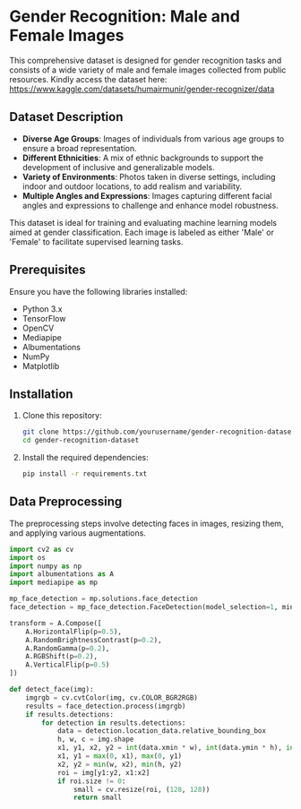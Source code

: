 # Gender Recognition: Male and Female Images


This comprehensive dataset is designed for gender recognition tasks and consists of a wide variety of male and female images collected from public resources. 
Kindly access the dataset here: https://www.kaggle.com/datasets/humairmunir/gender-recognizer/data
## Dataset Description

- **Diverse Age Groups**: Images of individuals from various age groups to ensure a broad representation.
- **Different Ethnicities**: A mix of ethnic backgrounds to support the development of inclusive and generalizable models.
- **Variety of Environments**: Photos taken in diverse settings, including indoor and outdoor locations, to add realism and variability.
- **Multiple Angles and Expressions**: Images capturing different facial angles and expressions to challenge and enhance model robustness.

This dataset is ideal for training and evaluating machine learning models aimed at gender classification. Each image is labeled as either 'Male' or 'Female' to facilitate supervised learning tasks.

## Prerequisites

Ensure you have the following libraries installed:
- Python 3.x
- TensorFlow
- OpenCV
- Mediapipe
- Albumentations
- NumPy
- Matplotlib

## Installation

1. Clone this repository:
    ```bash
    git clone https://github.com/yourusername/gender-recognition-dataset.git
    cd gender-recognition-dataset
    ```

2. Install the required dependencies:
    ```bash
    pip install -r requirements.txt
    ```

## Data Preprocessing

The preprocessing steps involve detecting faces in images, resizing them, and applying various augmentations.

```python
import cv2 as cv
import os
import numpy as np
import albumentations as A
import mediapipe as mp

mp_face_detection = mp.solutions.face_detection
face_detection = mp_face_detection.FaceDetection(model_selection=1, min_detection_confidence=0.5)

transform = A.Compose([
    A.HorizontalFlip(p=0.5),
    A.RandomBrightnessContrast(p=0.2),
    A.RandomGamma(p=0.2), 
    A.RGBShift(p=0.2), 
    A.VerticalFlip(p=0.5)
])

def detect_face(img):
    imgrgb = cv.cvtColor(img, cv.COLOR_BGR2RGB)
    results = face_detection.process(imgrgb)
    if results.detections:
        for detection in results.detections:
            data = detection.location_data.relative_bounding_box
            h, w, c = img.shape
            x1, y1, x2, y2 = int(data.xmin * w), int(data.ymin * h), int((data.xmin + data.width) * w), int((data.ymin + data.height) * h)
            x1, y1 = max(0, x1), max(0, y1)
            x2, y2 = min(w, x2), min(h, y2)
            roi = img[y1:y2, x1:x2]
            if roi.size != 0:
                small = cv.resize(roi, (128, 128))
                return small
